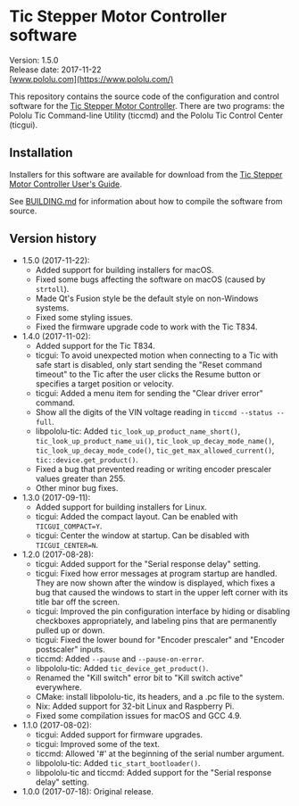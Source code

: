# Tic Stepper Motor Controller software

Version: 1.5.0<br>
Release date: 2017-11-22<br>
[www.pololu.com](https://www.pololu.com/)

This repository contains the source code of the configuration and control software for
the [Tic Stepper Motor Controller](https://www.pololu.com/tic).
There are two programs: the Pololu Tic Command-line Utility
(ticcmd) and the Pololu Tic Control Center (ticgui).

## Installation

Installers for this software are available for download from the
[Tic Stepper Motor Controller User's Guide](http://www.pololu.com/docs/0J67).

See [BUILDING.md](BUILDING.md) for information about how to compile the software
from source.

## Version history

- 1.5.0 (2017-11-22):
  - Added support for building installers for macOS.
  - Fixed some bugs affecting the software on macOS (caused by `strtoll`).
  - Made Qt's Fusion style be the default style on non-Windows systems.
  - Fixed some styling issues.
  - Fixed the firmware upgrade code to work with the Tic T834.
- 1.4.0 (2017-11-02):
  - Added support for the Tic T834.
  - ticgui: To avoid unexpected motion when connecting to a Tic with safe start
    is disabled, only start sending the "Reset command timeout" to the Tic after
    the user clicks the Resume button or specifies a target position or
    velocity.
  - ticgui: Added a menu item for sending the "Clear driver error" command.
  - Show all the digits of the VIN voltage reading in `ticcmd --status --full`.
  - libpololu-tic: Added
    `tic_look_up_product_name_short()`,
    `tic_look_up_product_name_ui()`,
    `tic_look_up_decay_mode_name()`,
    `tic_look_up_decay_mode_code()`,
    `tic_get_max_allowed_current()`,
    `tic::device.get_product()`.
  - Fixed a bug that prevented reading or writing encoder prescaler values greater than 255.
  - Other minor bug fixes.
- 1.3.0 (2017-09-11):
  - Added support for building installers for Linux.
  - ticgui: Added the compact layout.  Can be enabled with `TICGUI_COMPACT=Y`.
  - ticgui: Center the window at startup.  Can be disabled with `TICGUI_CENTER=N`.
- 1.2.0 (2017-08-28):
  - ticgui: Added support for the "Serial response delay" setting.
  - ticgui: Fixed how error messages at program startup are handled.  They are now shown after the window is displayed, which fixes a bug that caused the windows to start in the upper left corner with its title bar off the screen.
  - ticgui: Improved the pin configuration interface by hiding or disabling checkboxes appropriately, and labeling pins that are permanently pulled up or down.
  - ticgui: Fixed the lower bound for "Encoder prescaler" and "Encoder postscaler" inputs.
  - ticcmd: Added `--pause` and `--pause-on-error`.
  - libpololu-tic: Added `tic_device_get_product()`.
  - Renamed the "Kill switch" error bit to "Kill switch active" everywhere.
  - CMake: install libpololu-tic, its headers, and a .pc file to the system.
  - Nix: Added support for 32-bit Linux and Raspberry Pi.
  - Fixed some compilation issues for macOS and GCC 4.9.
- 1.1.0 (2017-08-02):
  - ticgui: Added support for firmware upgrades.
  - ticgui: Improved some of the text.
  - ticcmd: Allowed '#' at the beginning of the serial number argument.
  - libpololu-tic: Added `tic_start_bootloader()`.
  - libpololu-tic and ticcmd: Added support for the "Serial response delay" setting.
- 1.0.0 (2017-07-18): Original release.
